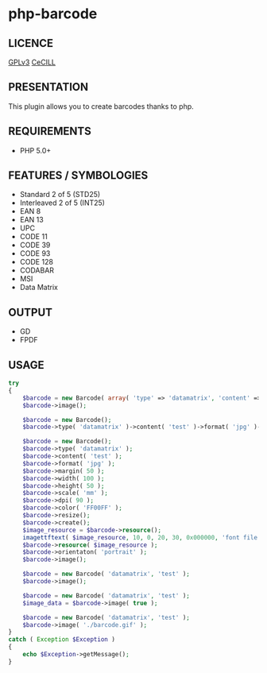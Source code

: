 php-barcode
===========

LICENCE
-------
[GPLv3](http://www.gnu.org/licenses/gpl.html)
[CeCILL](http://www.cecill.info/licences/Licence_CeCILL_V2-fr.html)

PRESENTATION
------------
This plugin allows you to create barcodes thanks to php.

REQUIREMENTS
------------
* PHP 5.0+

FEATURES / SYMBOLOGIES
----------------------
* Standard 2 of 5 (STD25)
* Interleaved 2 of 5 (INT25)
* EAN 8
* EAN 13
* UPC
* CODE 11
* CODE 39
* CODE 93
* CODE 128
* CODABAR
* MSI
* Data Matrix

OUTPUT
------
* GD
* FPDF

USAGE
-----
```php
try
{
    $barcode = new Barcode( array( 'type' => 'datamatrix', 'content' => 'test', 'format' => 'png', 'margin' => 10, 'orientaton' => 'portrait' ) );
    $barcode->image();

    $barcode = new Barcode();
    $barcode->type( 'datamatrix' )->content( 'test' )->format( 'jpg' )->margin( 10 )->orientaton( 'portrait' )->resize( 100, 50, 'mm', 90 )->image();

    $barcode = new Barcode();
    $barcode->type( 'datamatrix' );
    $barcode->content( 'test' );
    $barcode->format( 'jpg' );
    $barcode->margin( 50 );
    $barcode->width( 100 );
    $barcode->height( 50 );
    $barcode->scale( 'mm' );
    $barcode->dpi( 90 );
    $barcode->color( 'FF00FF' );
    $barcode->resize();
    $barcode->create();
    $image_resource = $barcode->resource();
    imagettftext( $image_resource, 10, 0, 20, 30, 0x000000, 'font file path', 'text label' );
    $barcode->resource( $image_resource );
    $barcode->orientaton( 'portrait' );
    $barcode->image();

    $barcode = new Barcode( 'datamatrix', 'test' );
    $barcode->image();

    $barcode = new Barcode( 'datamatrix', 'test' );
    $image_data = $barcode->image( true );

    $barcode = new Barcode( 'datamatrix', 'test' );
    $barcode->image( './barcode.gif' );
}
catch ( Exception $Exception )
{
    echo $Exception->getMessage();
}
```